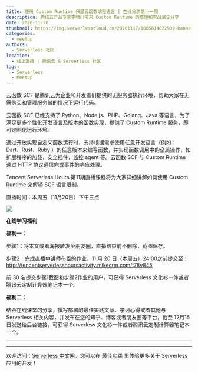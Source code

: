 ```yaml
---
title: 使用 Custom Runtime 拓展云函数编程语言 | 在线分享第十一期
description: 腾讯云产品专家李啸川带来 Custom Runtime 的原理和实战演示分享
date: 2020-11-20
thumbnail: https://img.serverlesscloud.cn/20201117/1605614822939-banner%E4%B8%AD%E6%96%87%E7%BD%9100%28t%29.jpg
categories:
  - meetup
authors:
  - Serverless 社区
location:
  - 线上直播 | 腾讯云 & Serverless 社区
tags:
  - Serverless
  - Meetup
---
```


云函数 SCF 是腾讯云为企业和开发者们提供的无服务器执行环境，帮助大家在无需购买和管理服务器的情况下运行代码。

云函数 SCF 已经支持了 Python、Node.js、PHP、Golang、Java 等语言，为了满足更多个性化开发语言及版本的函数实现，提供了 Custom Runtime 服务，即可定制化运行环境。

通过开放实现自定义函数运行时，支持根据需求使用任意开发语言（例如：Dart、Rust、Ruby ）的任意版本来编写函数，并实现函数调用中的全局操作，如扩展程序的加载，安全插件，监控 agent 等。云函数 SCF 与 Custom Runtime 通过 HTTP 协议通信完成事件的响应处理。

Tencent Serverless Hours 第11期直播课程将为大家详细讲解如何使用 Custom Runtime 来解锁 SCF 语言限制。

直播时间：本周五（11月20日）下午三点

![](https://img.serverlesscloud.cn/20201117/1605614746967-%E6%9D%8E%E5%95%B8%E5%B7%9D000%281%29.jpg)


**在线学习福利**

**福利一：**

步骤1：将本文或者海报转发至朋友圈，直播结束前不删除，截图保存。

步骤2：完成直播中讲师布置的作业，11 月 20 日（本周五）24:00之前提交至：http://tencentserverlesshoursactivity.mikecrm.com/t78v845

前 30 名提交步骤1截图和步骤2作业的用户，可获得 Serverless 文化衫一件或者腾讯云定制计算器笔记本一个。

**福利二：**

结合在线课堂的分享，撰写部署的最佳实践文章、学习心得或者其他与Serverless 相关内容，并发布在您的知乎、博客或者朋友圈等平台，截至 12月15日发送给后台链接，可获得 Serverless 文化衫一件或者腾讯云定制计算器笔记本一个。

---
<div id='scf-deploy-iframe-or-md'></div>

---

欢迎访问：[Serverless 中文网](https://serverlesscloud.cn/)，您可以在 [最佳实践](https://serverlesscloud.cn/best-practice) 里体验更多关于 Serverless 应用的开发！



